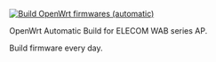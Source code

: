 [![Build OpenWrt firmwares (automatic)](https://github.com/libnumafly/OpenWrtBuild/actions/workflows/build.automatic.yml/badge.svg)](https://github.com/libnumafly/OpenWrtBuild/actions/workflows/build.automatic.yml)

OpenWrt Automatic Build for ELECOM WAB series AP.

Build firmware every day.